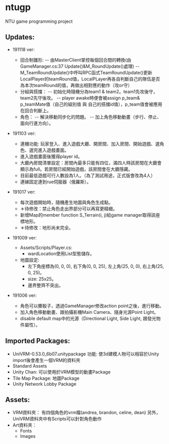 # ntugp
NTU game programming project

## Updates:
- 191118 ver:
  - 回合制雛形:
    -- 由MasterClient掌控每個回合間的轉換(由GameManager.cs:37 Update()&M_RoundUpdate()處理)
    -- M_TeamRoundUpdate()中呼叫RPC函式TeamRoundUpdate()更新LocalPlayer的teamRound值，LocalPLayer再各自判斷自己的隊伍是否為本次teamRound的值，再做出相對應的動作（攻or守）
  - 分組與搭擋：
    -- 初始化時隨機分為team1 & team2。team1先攻後守，team2先守後攻。
    -- player awake時便會被assign p_team& p_teamMate值（自己的組別值 與 自己的搭擋id值），p_team值會被應用在回合判斷上。
  - 角色：
    -- 解決移動同步化的問題。
    -- 加上角色移動動畫（步行、停止、面向行進方向）。

- 191103 ver:
  - 連機功能: 玩家登入、進入遊戲大廳、開房間、加入房間、開始遊戲、選角色、選完進入遊戲畫面。
  - 進入遊戲畫面後獲得player id。
  - 大廳內房間清單設定：房間內最多只能有四位，滿四人時該房間在大廳會顯示為full。若房間已經開始遊戲，該房間會在大廳隱藏。
  - 目前最低遊戲可行人數設為1人。（為了測試用途，正式版會改為4人）
  - 連線固定連到rue伺服器（俄羅斯）。

- 191017 ver:
  - 每次遊戲開始時，隨機產生地圖與角色生成點。
  - ＊待修改：禁止角色走出界部分可以再寫更精緻。
  - 新增Map的member function S_Terrain(i, j)給game manager取得該座標地形。
  - ＊待修改：地形尚未完全。

- 191009 ver:
  - Assets/Scripts/Player.cs: 
    - wardLocation使用List<Vector3>型態儲存。
  - 地圖設定:
    - 左下角座標為(0, 0, 0), 右下角(0, 0, 25), 左上角(25, 0, 0), 右上角(25, 0, 25)。
    - size: 25x25。
    - 邊界整齊不突出。
- 191006 ver:
  - 角色可以擲骰子，透過GameManager修改action point之後，進行移動。
  - 加入角色移動動畫、跟拍攝影機Main Camera、隨身光源Point Light。
  - disable default map中的光源（Directional Light, Side Light, 跟發光物件屬性）。
 
## Imported Packages: 
- UniVRM-0.53.0_6b07.unitypackage
  功能: 使3d建模人物可以相容於Unity
  import後會產生一個VRM的資料夾
- Standard Assets
- Unity Chan: 可以使用於VRM模型的動畫Package
- Tile Map Package: 地圖Package
- Unity Network Lobby Package

## Assets:
- VRM資料夾：
  有四個角色的vrm檔(andrea, brandon, celine, dean)
  另外，UniVRM資料夾中有Scripts可以針對角色動作
- Art資料夾：
  - Fonts
  - Images
